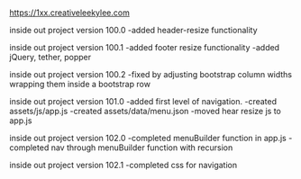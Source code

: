 # 
https://1xx.creativeleekylee.com


inside out project version 100.0
  -added header-resize functionality
  
inside out project version 100.1
  -added footer resize functionality
  -added jQuery, tether, popper
  
inside out project version 100.2
  -fixed by adjusting bootstrap column widths wrapping
  them inside a bootstrap row

inside out project version 101.0
  -added first level of navigation.
  -created assets/js/app.js
  -created assets/data/menu.json
  -moved hear resize js to app.js
  
inside out project version 102.0
-completed menuBuilder function in app.js
-completed nav through menuBuilder function with recursion

inside out project version 102.1
-completed css for navigation 


  